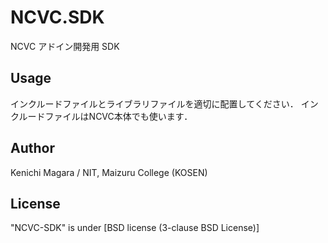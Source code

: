 # NCVC.SDK
NCVC アドイン開発用 SDK

## Usage
インクルードファイルとライブラリファイルを適切に配置してください．
インクルードファイルはNCVC本体でも使います．

## Author
Kenichi Magara / NIT, Maizuru College (KOSEN)

## License
"NCVC-SDK" is under [BSD license (3-clause BSD License)]
